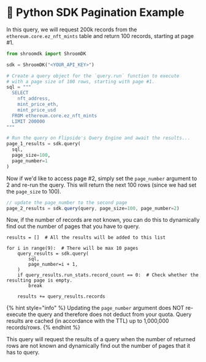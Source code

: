 # 🐍 Python SDK Pagination Example

In this query, we will request 200k records from the `ethereum.core.ez_nft_mints` table and return 100 records, starting at page #1.

```python
from shroomdk import ShroomDK

sdk = ShroomDK("<YOUR_API_KEY>")

# Create a query object for the `query.run` function to execute
# with a page size of 100 rows, starting with page #1.
sql = """
  SELECT
    nft_address,
    mint_price_eth,
    mint_price_usd
  FROM ethereum.core.ez_nft_mints
  LIMIT 200000
"""

# Run the query on Flipside's Query Engine and await the results...
page_1_results = sdk.query(
  sql,
  page_size=100,
  page_number=1
)
```

Now if we'd like to access page #2, simply set the `page_number` argument to 2 and re-run the query. This will return the next 100 rows (since we had set the `page_size` to 100).&#x20;

```javascript
// update the page_number to the second page
page_2_results = sdk.query(query, page_size=100, page_number=2)
```

Now, if the number of records are not known, you can do this to dynamically find out the number of pages that you have to query.

```
results = []  # All the results will be added to this list

for i in range(9):  # There will be max 10 pages
    query_results = sdk.query(
        sql,
        page_number=i + 1,
    )
    if query_results.run_stats.record_count == 0:  # Check whether the resulting page is empty.
        break

    results += query_results.records
```

{% hint style="info" %}
Updating the `page_number` argument does NOT re-execute the query and therefore does not deduct from your quota. Query results are cached (in accordance with the TTL) up to 1,000,000 records/rows.&#x20;
{% endhint %}

This query will request the results of a query when the number of returned rows are not known and dynamically find out the number of pages that it has to query.

